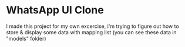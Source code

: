 # WhatsApp UI Clone

I made this project for my own excercise,
i'm trying to figure out how to store & display some data with mapping list (you can see these data in "models" folder)


